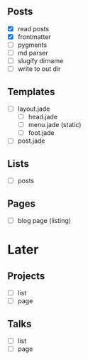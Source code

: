 ## Posts
* [x] read posts
* [x] frontmatter
* [ ] pygments
* [ ] md parser
* [ ] slugify dirname
* [ ] write to out dir

## Templates
* [ ] layout.jade
  * [ ] head.jade
  * [ ] menu.jade (static)
  * [ ] foot.jade
* [ ] post.jade

## Lists
* [ ] posts

## Pages
* [ ] blog page (listing)

# Later
## Projects
* [ ] list
* [ ] page
## Talks
* [ ] list
* [ ] page
